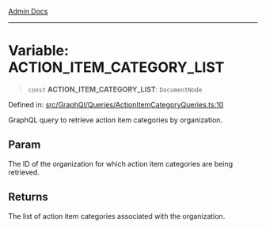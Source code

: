 [Admin Docs](/)

***

# Variable: ACTION\_ITEM\_CATEGORY\_LIST

> `const` **ACTION\_ITEM\_CATEGORY\_LIST**: `DocumentNode`

Defined in: [src/GraphQl/Queries/ActionItemCategoryQueries.ts:10](https://github.com/abhassen44/talawa-admin/blob/bb7b6d5252385a81ad100b897eb0cba4f7ba10d2/src/GraphQl/Queries/ActionItemCategoryQueries.ts#L10)

GraphQL query to retrieve action item categories by organization.

## Param

The ID of the organization for which action item categories are being retrieved.

## Returns

The list of action item categories associated with the organization.
